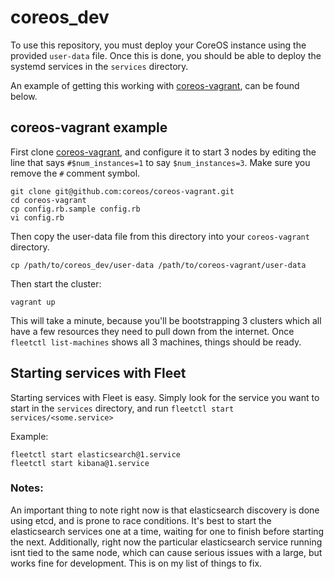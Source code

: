 coreos_dev
==========

To use this repository, you must deploy your CoreOS instance using the provided
`user-data` file. Once this is done, you should be able to deploy the systemd
services in the `services` directory.

An example of getting this working with [coreos-vagrant][coreos-vagrant], can be
found below.


coreos-vagrant example
----------------------

First clone [coreos-vagrant][coreos-vagrant], and configure it to start 3
nodes by editing the line that says `#$num_instances=1` to say
`$num_instances=3`. Make sure you remove the `#` comment symbol.

```
git clone git@github.com:coreos/coreos-vagrant.git
cd coreos-vagrant
cp config.rb.sample config.rb
vi config.rb
```

Then copy the user-data file from this directory into your `coreos-vagrant`
directory.

```
cp /path/to/coreos_dev/user-data /path/to/coreos-vagrant/user-data
```

Then start the cluster:

```
vagrant up
```

This will take a minute, because you'll be bootstrapping 3 clusters which
all have a few resources they need to pull down from the internet. Once
`fleetctl list-machines` shows all 3 machines, things should be ready.



Starting services with Fleet
----------------------------

Starting services with Fleet is easy. Simply look for the service you want to
start in the `services` directory, and run `fleetctl start services/<some.service>`

Example:

```
fleetctl start elasticsearch@1.service
fleetctl start kibana@1.service
```

### Notes:

An important thing to note right now is that elasticsearch discovery is done
using etcd, and is prone to race conditions. It's best to start the elasticsearch
services one at a time, waiting for one to finish before starting the next.
Additionally, right now the particular elasticsearch service running isnt
tied to the same node, which can cause serious issues with a large, but works
fine for development. This is on my list of things to fix.


[coreos-vagrant]: https://github.com/coreos/coreos-vagrant
